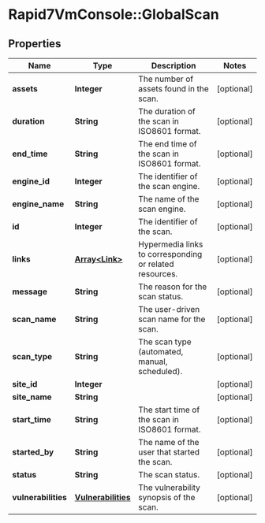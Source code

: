 # Rapid7VmConsole::GlobalScan

## Properties
Name | Type | Description | Notes
------------ | ------------- | ------------- | -------------
**assets** | **Integer** | The number of assets found in the scan. | [optional] 
**duration** | **String** | The duration of the scan in ISO8601 format. | [optional] 
**end_time** | **String** | The end time of the scan in ISO8601 format. | [optional] 
**engine_id** | **Integer** | The identifier of the scan engine. | [optional] 
**engine_name** | **String** | The name of the scan engine. | [optional] 
**id** | **Integer** | The identifier of the scan. | [optional] 
**links** | [**Array&lt;Link&gt;**](Link.md) | Hypermedia links to corresponding or related resources. | [optional] 
**message** | **String** | The reason for the scan status. | [optional] 
**scan_name** | **String** | The user-driven scan name for the scan. | [optional] 
**scan_type** | **String** | The scan type (automated, manual, scheduled).  | [optional] 
**site_id** | **Integer** |  | [optional] 
**site_name** | **String** |  | [optional] 
**start_time** | **String** | The start time of the scan in ISO8601 format. | [optional] 
**started_by** | **String** | The name of the user that started the scan. | [optional] 
**status** | **String** | The scan status. | [optional] 
**vulnerabilities** | [**Vulnerabilities**](Vulnerabilities.md) | The vulnerability synopsis of the scan. | [optional] 


